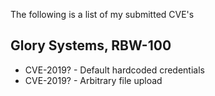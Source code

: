 The following is a list of my submitted CVE's

## Glory Systems, RBW-100
* CVE-2019? - Default hardcoded credentials
* CVE-2019? - Arbitrary file upload
